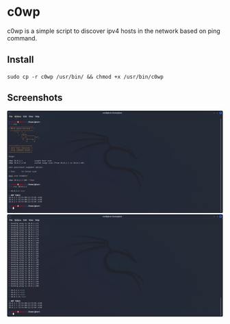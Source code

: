 # c0wp
c0wp is a simple script to discover ipv4 hosts in the network based on ping command.  

## Install

`sudo cp -r c0wp /usr/bin/ && chmod +x /usr/bin/c0wp`

## Screenshots

![alt text](https://github.com/0bfxgh0st/c0wp/blob/main/screenshots/c0wp1.png)
![alt text](https://github.com/0bfxgh0st/c0wp/blob/main/screenshots/c0wp2.png)
